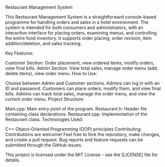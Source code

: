 Restaurant Management System

This Restaurant Management System is a straightforward console-based programme for handling orders and sales in a hotel environment. The system is intended for both consumers and administrators, with an interactive interface for placing orders, examining menus, and controlling the entire food inventory. It supports order placing, order revision, item addition/deletion, and sales tracking.


Key Features:

Customer Section: Order placement, view ordered items, modify orders, view final bills.
Admin Section: View total sales, manage order menu (add, delete items), view order menu.
How to Use:

Choose between Admin and Customer sections.
Admins can log in with an ID and password.
Customers can place orders, modify them, and view final bills.
Admins can track total sales, manage the order menu, and view the current order menu.
Project Structure:

Main.cpp: Main entry point of the program.
Restaurant.h: Header file containing class declarations.
Restaurant.cpp: Implementation of the Restaurant class.
Technologies Used:

C++
Object-Oriented Programming (OOP) principles
Contributing:
Contributions are welcome! Feel free to fork the repository, make changes, and create a pull request. Bug reports and feature requests can be submitted through the GitHub issues.

This project is licensed under the MIT License - see the [LICENSE] file for details.
